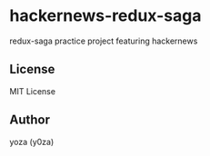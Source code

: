 # hackernews-redux-saga
redux-saga practice project featuring hackernews

## License
MIT License

## Author
yoza (y0za)
